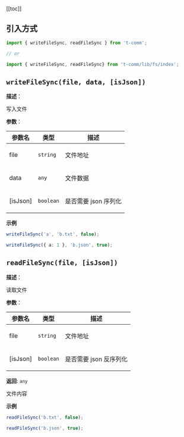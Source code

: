 [[toc]]

## 引入方式

```ts
import { writeFileSync, readFileSync } from 't-comm';

// or

import { writeFileSync, readFileSync} from 't-comm/lib/fs/index';
```


## `writeFileSync(file, data, [isJson])` 


**描述**：<p>写入文件</p>

**参数**：


| 参数名 | 类型 | 描述 |
| --- | --- | --- |
| file | <code>string</code> | <p>文件地址</p> |
| data | <code>any</code> | <p>文件数据</p> |
| [isJson] | <code>boolean</code> | <p>是否需要 json 序列化</p> |



**示例**

```ts
writeFileSync('a', 'b.txt', false);

writeFileSync({ a: 1 }, 'b.json', true);
```
<a name="readFileSync"></a>

## `readFileSync(file, [isJson])` 


**描述**：<p>读取文件</p>

**参数**：


| 参数名 | 类型 | 描述 |
| --- | --- | --- |
| file | <code>string</code> | <p>文件地址</p> |
| [isJson] | <code>boolean</code> | <p>是否需要 json 反序列化</p> |

**返回**: <code>any</code><br>

<p>文件内容</p>

**示例**

```ts
readFileSync('b.txt', false);

readFileSync('b.json', true);
```

